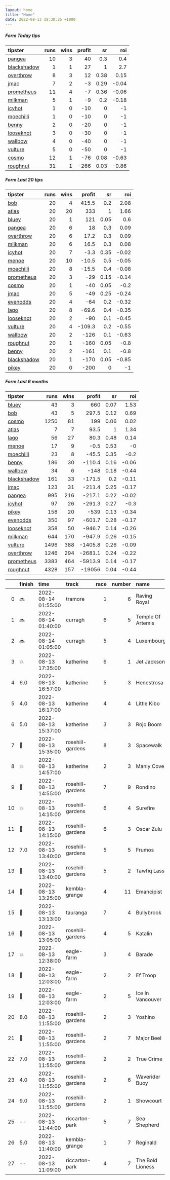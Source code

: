 ```yaml
---   
layout: home  
title: "Home"   
date: 2022-08-13 18:30:26 +1000  
---   
```



##### Form Today tips   

| tipster                                                         |   runs |   wins |   profit |   sr |   roi |
|:----------------------------------------------------------------|-------:|-------:|---------:|-----:|------:|
| [pangea](https://mrwayneo.github.io/tips/pangea.html)           |     10 |      3 |       40 | 0.3  |  0.4  |
| [blackshadow](https://mrwayneo.github.io/tips/blackshadow.html) |      1 |      1 |       27 | 1    |  2.7  |
| [overthrow](https://mrwayneo.github.io/tips/overthrow.html)     |      8 |      3 |       12 | 0.38 |  0.15 |
| [jmac](https://mrwayneo.github.io/tips/jmac.html)               |      7 |      2 |       -3 | 0.29 | -0.04 |
| [prometheus](https://mrwayneo.github.io/tips/prometheus.html)   |     11 |      4 |       -7 | 0.36 | -0.06 |
| [milkman](https://mrwayneo.github.io/tips/milkman.html)         |      5 |      1 |       -9 | 0.2  | -0.18 |
| [icyhot](https://mrwayneo.github.io/tips/icyhot.html)           |      1 |      0 |      -10 | 0    | -1    |
| [moechilli](https://mrwayneo.github.io/tips/moechilli.html)     |      1 |      0 |      -10 | 0    | -1    |
| [benny](https://mrwayneo.github.io/tips/benny.html)             |      2 |      0 |      -20 | 0    | -1    |
| [looseknot](https://mrwayneo.github.io/tips/looseknot.html)     |      3 |      0 |      -30 | 0    | -1    |
| [wallbow](https://mrwayneo.github.io/tips/wallbow.html)         |      4 |      0 |      -40 | 0    | -1    |
| [vulture](https://mrwayneo.github.io/tips/vulture.html)         |      5 |      0 |      -50 | 0    | -1    |
| [cosmo](https://mrwayneo.github.io/tips/cosmo.html)             |     12 |      1 |      -76 | 0.08 | -0.63 |
| [roughnut](https://mrwayneo.github.io/tips/roughnut.html)       |     31 |      1 |     -266 | 0.03 | -0.86 |

##### Form Last 20 tips   

| tipster                                                         |   runs |   wins |   profit |   sr |   roi |
|:----------------------------------------------------------------|-------:|-------:|---------:|-----:|------:|
| [bob](https://mrwayneo.github.io/tips/bob.html)                 |     20 |      4 |    415.5 | 0.2  |  2.08 |
| [atlas](https://mrwayneo.github.io/tips/atlas.html)             |     20 |     20 |    333   | 1    |  1.66 |
| [bluey](https://mrwayneo.github.io/tips/bluey.html)             |     20 |      1 |    121   | 0.05 |  0.6  |
| [pangea](https://mrwayneo.github.io/tips/pangea.html)           |     20 |      6 |     18   | 0.3  |  0.09 |
| [overthrow](https://mrwayneo.github.io/tips/overthrow.html)     |     20 |      6 |     17.2 | 0.3  |  0.09 |
| [milkman](https://mrwayneo.github.io/tips/milkman.html)         |     20 |      6 |     16.5 | 0.3  |  0.08 |
| [icyhot](https://mrwayneo.github.io/tips/icyhot.html)           |     20 |      7 |     -3.3 | 0.35 | -0.02 |
| [menoe](https://mrwayneo.github.io/tips/menoe.html)             |     20 |     10 |    -10.5 | 0.5  | -0.05 |
| [moechilli](https://mrwayneo.github.io/tips/moechilli.html)     |     20 |      8 |    -15.5 | 0.4  | -0.08 |
| [prometheus](https://mrwayneo.github.io/tips/prometheus.html)   |     20 |      3 |    -29   | 0.15 | -0.14 |
| [cosmo](https://mrwayneo.github.io/tips/cosmo.html)             |     20 |      1 |    -40   | 0.05 | -0.2  |
| [jmac](https://mrwayneo.github.io/tips/jmac.html)               |     20 |      5 |    -49   | 0.25 | -0.24 |
| [evenodds](https://mrwayneo.github.io/tips/evenodds.html)       |     20 |      4 |    -64   | 0.2  | -0.32 |
| [lago](https://mrwayneo.github.io/tips/lago.html)               |     20 |      8 |    -69.6 | 0.4  | -0.35 |
| [looseknot](https://mrwayneo.github.io/tips/looseknot.html)     |     20 |      2 |    -90   | 0.1  | -0.45 |
| [vulture](https://mrwayneo.github.io/tips/vulture.html)         |     20 |      4 |   -109.3 | 0.2  | -0.55 |
| [wallbow](https://mrwayneo.github.io/tips/wallbow.html)         |     20 |      2 |   -126   | 0.1  | -0.63 |
| [roughnut](https://mrwayneo.github.io/tips/roughnut.html)       |     20 |      1 |   -160   | 0.05 | -0.8  |
| [benny](https://mrwayneo.github.io/tips/benny.html)             |     20 |      2 |   -161   | 0.1  | -0.8  |
| [blackshadow](https://mrwayneo.github.io/tips/blackshadow.html) |     20 |      1 |   -170   | 0.05 | -0.85 |
| [pikey](https://mrwayneo.github.io/tips/pikey.html)             |     20 |      0 |   -200   | 0    | -1    |

##### Form Last 6 months   

| tipster                                                         |   runs |   wins |   profit |   sr |   roi |
|:----------------------------------------------------------------|-------:|-------:|---------:|-----:|------:|
| [bluey](https://mrwayneo.github.io/tips/bluey.html)             |     43 |      3 |    660   | 0.07 |  1.53 |
| [bob](https://mrwayneo.github.io/tips/bob.html)                 |     43 |      5 |    297.5 | 0.12 |  0.69 |
| [cosmo](https://mrwayneo.github.io/tips/cosmo.html)             |   1250 |     81 |    199   | 0.06 |  0.02 |
| [atlas](https://mrwayneo.github.io/tips/atlas.html)             |      7 |      7 |     93.5 | 1    |  1.34 |
| [lago](https://mrwayneo.github.io/tips/lago.html)               |     56 |     27 |     80.3 | 0.48 |  0.14 |
| [menoe](https://mrwayneo.github.io/tips/menoe.html)             |     17 |      9 |     -0.5 | 0.53 | -0    |
| [moechilli](https://mrwayneo.github.io/tips/moechilli.html)     |     23 |      8 |    -45.5 | 0.35 | -0.2  |
| [benny](https://mrwayneo.github.io/tips/benny.html)             |    186 |     30 |   -110.4 | 0.16 | -0.06 |
| [wallbow](https://mrwayneo.github.io/tips/wallbow.html)         |     34 |      6 |   -148   | 0.18 | -0.44 |
| [blackshadow](https://mrwayneo.github.io/tips/blackshadow.html) |    161 |     33 |   -171.5 | 0.2  | -0.11 |
| [jmac](https://mrwayneo.github.io/tips/jmac.html)               |    123 |     31 |   -211.4 | 0.25 | -0.17 |
| [pangea](https://mrwayneo.github.io/tips/pangea.html)           |    995 |    216 |   -217.1 | 0.22 | -0.02 |
| [icyhot](https://mrwayneo.github.io/tips/icyhot.html)           |     97 |     26 |   -291.3 | 0.27 | -0.3  |
| [pikey](https://mrwayneo.github.io/tips/pikey.html)             |    158 |     20 |   -539   | 0.13 | -0.34 |
| [evenodds](https://mrwayneo.github.io/tips/evenodds.html)       |    350 |     97 |   -601.7 | 0.28 | -0.17 |
| [looseknot](https://mrwayneo.github.io/tips/looseknot.html)     |    358 |     50 |   -946.7 | 0.14 | -0.26 |
| [milkman](https://mrwayneo.github.io/tips/milkman.html)         |    644 |    170 |   -947.9 | 0.26 | -0.15 |
| [vulture](https://mrwayneo.github.io/tips/vulture.html)         |   1496 |    388 |  -1405.8 | 0.26 | -0.09 |
| [overthrow](https://mrwayneo.github.io/tips/overthrow.html)     |   1246 |    294 |  -2681.1 | 0.24 | -0.22 |
| [prometheus](https://mrwayneo.github.io/tips/prometheus.html)   |   3383 |    464 |  -5913.9 | 0.14 | -0.17 |
| [roughnut](https://mrwayneo.github.io/tips/roughnut.html)       |   4328 |    157 | -19056   | 0.04 | -0.44 |

|    | finish            | time                | track            |   race |   number | name              |   odds | tipster            |
|---:|:------------------|:--------------------|:-----------------|-------:|---------:|:------------------|-------:|:-------------------|
|  0 | :soon:            | 2022-08-14 01:55:00 | tramore          |      1 |        6 | Raving Royal      |   3.8  | looseknot          |
|  1 | :soon:            | 2022-08-14 01:40:00 | curragh          |      6 |        5 | Temple Of Artemis |   5    | vulture            |
|  2 | :soon:            | 2022-08-14 01:05:00 | curragh          |      5 |        4 | Luxembourg        |   1.33 | overthrow,milkman  |
|  3 | :boom:            | 2022-08-13 17:35:00 | katherine        |      6 |        1 | Jet Jackson       |   2.5  | overthrow          |
|  4 | 6.0               | 2022-08-13 16:57:00 | katherine        |      5 |        3 | Henestrosa        |   4.8  | overthrow          |
|  5 | 4.0               | 2022-08-13 16:17:00 | katherine        |      4 |        4 | Little Kibo       |   6.5  | overthrow          |
|  6 | 5.0               | 2022-08-13 15:37:00 | katherine        |      3 |        3 | Rojo Boom         |   5    | overthrow          |
|  7 | :2nd_place_medal: | 2022-08-13 15:35:00 | rosehill-gardens |      8 |        3 | Spacewalk         |   4.8  | jmac               |
|  8 | :boom:            | 2022-08-13 14:57:00 | katherine        |      2 |        3 | Manly Cove        |   3.4  | pangea,blackshadow |
|  9 | :3rd_place_medal: | 2022-08-13 14:55:00 | rosehill-gardens |      7 |        9 | Rondino           |  15    | vulture            |
| 10 | :boom:            | 2022-08-13 14:15:00 | rosehill-gardens |      6 |        4 | Surefire          |   4    | milkman,jmac       |
| 11 | :3rd_place_medal: | 2022-08-13 14:15:00 | rosehill-gardens |      6 |        3 | Oscar Zulu        |   4.75 | benny,wallbow      |
| 12 | 7.0               | 2022-08-13 13:40:00 | rosehill-gardens |      5 |        5 | Frumos            |   1.95 | pangea,wallbow     |
| 13 | :2nd_place_medal: | 2022-08-13 13:40:00 | rosehill-gardens |      5 |        2 | Tawfiq Lass       |   7    | jmac               |
| 14 | :2nd_place_medal: | 2022-08-13 13:25:00 | kembla-grange    |      4 |       11 | Emancipist        |   8.5  | looseknot          |
| 15 | :2nd_place_medal: | 2022-08-13 13:13:00 | tauranga         |      7 |        4 | Bullybrook        |   2.7  | moechilli          |
| 16 | :3rd_place_medal: | 2022-08-13 13:05:00 | rosehill-gardens |      4 |        5 | Katalin           |   2.8  | pangea,jmac        |
| 17 | :boom:            | 2022-08-13 12:38:00 | eagle-farm       |      3 |        4 | Barade            |   5    | pangea             |
| 18 | :2nd_place_medal: | 2022-08-13 12:03:00 | eagle-farm       |      2 |        2 | Ef Troop          |   3.2  | pangea             |
| 19 | :3rd_place_medal: | 2022-08-13 12:03:00 | eagle-farm       |      2 |        5 | Ice In Vancouver  |   1.95 | milkman            |
| 20 | 8.0               | 2022-08-13 11:55:00 | rosehill-gardens |      2 |        3 | Yoshino           |   7.5  | vulture            |
| 21 | :3rd_place_medal: | 2022-08-13 11:55:00 | rosehill-gardens |      2 |        7 | Major Beel        |  10    | benny,pangea       |
| 22 | 7.0               | 2022-08-13 11:55:00 | rosehill-gardens |      2 |        2 | True Crime        |   4    | milkman            |
| 23 | 4.0               | 2022-08-13 11:55:00 | rosehill-gardens |      2 |        6 | Waverider Buoy    |   4.2  | wallbow            |
| 24 | 9.0               | 2022-08-13 11:55:00 | rosehill-gardens |      2 |        1 | Showcourt         |  12    | cosmo,jmac         |
| 25 | --                | 2022-08-13 11:44:00 | riccarton-park   |      5 |        7 | Sea Shepherd      |   3.3  | pangea             |
| 26 | 5.0               | 2022-08-13 11:40:00 | kembla-grange    |      1 |        7 | Reginald          |   5    | looseknot          |
| 27 | --                | 2022-08-13 11:09:00 | riccarton-park   |      4 |        7 | The Bold Lioness  |   7.5  | vulture            |